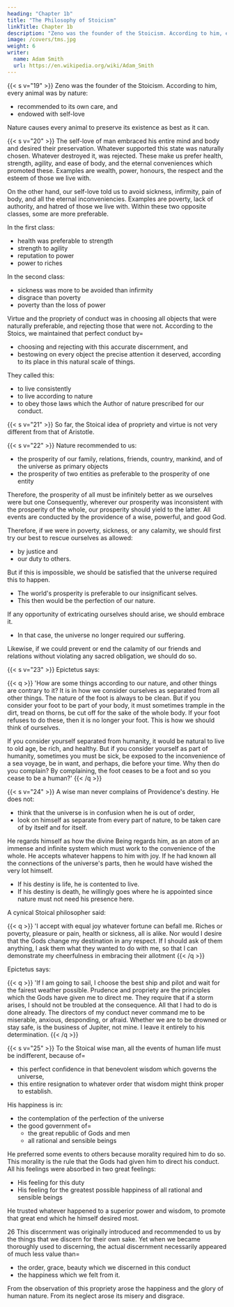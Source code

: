 ```yaml
---
heading: "Chapter 1b"
title: "The Philosophy of Stoicism"
linkTitle: Chapter 1b
description: "Zeno was the founder of the Stoicism. According to him, every animal was by nature recommended to its own care, and endowed with self-love"
image: /covers/tms.jpg
weight: 6
writer:
  name: Adam Smith
  url: https://en.wikipedia.org/wiki/Adam_Smith
---
```




{{< s v="19" >}} Zeno was the founder of the Stoicism. According to him, every animal was by nature:
- recommended to its own care, and
- endowed with self-love

Nature causes every animal to preserve its existence as best as it can.

{{< s v="20" >}} The self-love of man embraced his entire mind and body and desired their preservation. Whatever supported this state was naturally chosen. Whatever destroyed it, was rejected. These make us prefer health, strength, agility, and ease of body, and the eternal conveniences which promoted these. Examples are wealth, power, honours, the respect and the esteem of those we live with.

On the other hand, our self-love told us to avoid sickness, infirmity, pain of body, and all the eternal inconveniencies. Examples are poverty, lack of authority, and hatred of those we live with. Within these two opposite classes, some are more preferable.

In the first class:
- health was preferable to strength
- strength to agility
- reputation to power
- power to riches

In the second class: 
- sickness was more to be avoided than infirmity
- disgrace than poverty
- poverty than the loss of power

Virtue and the propriety of conduct was in choosing all objects that were naturally preferable, and rejecting those that were not. According to the Stoics, we maintained that perfect conduct by= 
- choosing and rejecting with this accurate discernment, and
- bestowing on every object the precise attention it deserved, according to its place in this natural scale of things.

They called this:
- to live consistently
- to live according to nature
- to obey those laws which the Author of nature prescribed for our conduct.

{{< s v="21" >}} So far, the Stoical idea of propriety and virtue is not very different from that of Aristotle.

{{< s v="22" >}} Nature recommended to us:
- the prosperity of our family, relations, friends, country, mankind, and of the universe as primary objects
- the prosperity of two entities as preferable to the prosperity of one entity

Therefore, the prosperity of all must be infinitely better as we ourselves were but one Consequently, wherever our prosperity was inconsistent with the prosperity of the whole, our prosperity should yield to the latter. All events are conducted by the providence of a wise, powerful, and good God. 

Therefore, if we were in poverty, sickness, or any calamity, we should first try our best to rescue ourselves as allowed:
- by justice and
- our duty to others.

But if this is impossible, we should be satisfied that the universe required this to happen. 
- The world's prosperity is preferable to our insignificant selves.
- This then would be the perfection of our nature.

If any opportunity of extricating ourselves should arise, we should embrace it.
- In that case, the universe no longer required our suffering.

Likewise, if we could prevent or end the calamity of our friends and relations without violating any sacred obligation, we should do so.

<!-- The propriety of action is the rule which Jupiter gave us to direct our conduct.
This rule required us to do this.
But if it were out of our power to do either, we should consider this event as the most fortunate which could have happened. -->

<!-- Because it tended most to the prosperity and order of the whole.
If we were wise and equitable, we should desire this order most of all.
It was our own final interest, considered as a part of that whole.
The prosperity of the whole should be the principal and sole object of our desire. -->


{{< s v="23" >}} Epictetus says:

{{< q >}}
'How are some things according to our nature, and other things are contrary to it? It is in how we consider ourselves as separated from all other things. The nature of the foot is always to be clean. But if you consider your foot to be part of your body, it must sometimes trample in the dirt, tread on thorns, be cut off for the sake of the whole body. If your foot refuses to do these, then it is no longer your foot.
This is how we should think of ourselves.

If you consider yourself separated from humanity, it would be natural to live to old age, be rich, and healthy. But if you consider yourself as part of humanity, sometimes you must be sick, be exposed to the inconvenience of a sea voyage, be in want, and perhaps, die before your time. Why then do you complain? By complaining, the foot ceases to be a foot and so you cease to be a human?'
{{< /q >}}


{{< s v="24" >}} A wise man never complains of Providence's destiny. He does not:
- think that the universe is in confusion when he is out of order,
- look on himself as separate from every part of nature, to be taken care of by itself and for itself.

He regards himself as how the divine Being regards him, as an atom of an immense and infinite system which must work to the convenience of the whole. He accepts whatever happens to him with joy. If he had known all the connections of the universe's parts, then he would have wished the very lot himself.
- If his destiny is life, he is contented to live.
- If his destiny is death, he willingly goes where he is appointed since nature must not need his presence here.

A cynical Stoical philosopher said:

{{< q >}}
'I accept with equal joy whatever fortune can befall me. Riches or poverty, pleasure or pain, health or sickness, all is alike. Nor would I desire that the Gods change my destination in any respect. If I should ask of them anything, I ask them what they wanted to do with me, so that I can demonstrate my cheerfulness in embracing their allotment
{{< /q >}}

Epictetus says:

{{< q >}}
'If I am going to sail, I choose the best ship and pilot and wait for the fairest weather possible. Prudence and propriety are the principles which the Gods have given me to direct me. They require that if a storm arises, I should not be troubled at the consequence. All that I had to do is done already. The directors of my conduct never command me to be miserable, anxious, desponding, or afraid. Whether we are to be drowned or stay safe, is the business of Jupiter, not mine. I leave it entirely to his determination.
{{< /q >}}


{{< s v="25" >}} To the Stoical wise man, all the events of human life must be indifferent, because of= 
- this perfect confidence in that benevolent wisdom which governs the universe,
- this entire resignation to whatever order that wisdom might think proper to establish.

His happiness is in: 
- the contemplation of the perfection of the universe
- the good government of= 
  - the great republic of Gods and men
  - all rational and sensible beings

<!-- Discharging his duty, in acting properly in the affairs of this great republic whatever little part that wisdom had assigned to him. The propriety or impropriety of his endeavours might be of great consequence to him. Their success or disappointment could be of none at all. It could excite no passionate joy or sorrow, no passionate desire or aversion. -->

He preferred some events to others because morality required him to do so. This morality is the rule that the Gods had given him to direct his conduct. All his feelings were absorbed in two great feelings:
- His feeling for this duty
- His feeling for the greatest possible happiness of all rational and sensible beings
<!-- 
, it was not because he= 
- regarded the one as better than the other, or
- thought that his own happiness would be more complete in the fortunate than in the distressful situation
 -->
<!-- 
For this gratification, he rested with the perfect security on the wisdom and power of the great Superintendant of the universe.
His sole anxiety was author = 
- the gratification of the discharge of his own duty.
- the propriety of his own endeavours
 -->
He trusted whatever happened to a superior power and wisdom, to promote that great end which he himself desired most.


26 This discernment was originally introduced and recommended to us by the things that we discern for their own sake. Yet when we became thoroughly used to discerning, the actual discernment necessarily appeared of much less value than= 
- the order, grace, beauty which we discerned in this conduct
- the happiness which we felt from it.

From the observation of this propriety arose the happiness and the glory of human nature. From its neglect arose its misery and disgrace.

